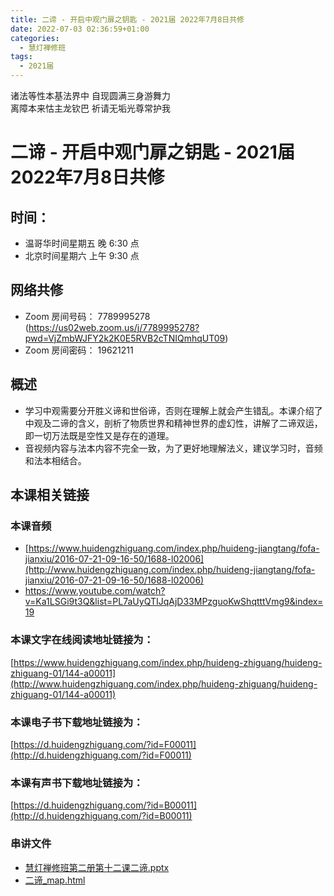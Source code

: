 ```yaml
---
title: 二谛 - 开启中观门扉之钥匙 - 2021届 2022年7月8日共修
date: 2022-07-03 02:36:59+01:00
categories:
  - 慧灯禅修班
tags:
  - 2021届
---
```

<!--StartFragment-->

诸法等性本基法界中 自现圆满三身游舞力\
离障本来怙主龙钦巴 祈请无垢光尊常护我

# 二谛 - 开启中观门扉之钥匙 - 2021届 2022年7月8日共修

## 时间：

<!--StartFragment-->

* 温哥华时间星期五 晚 6:30 点
* 北京时间星期六 上午 9:30 点

<!--EndFragment-->

## 网络共修

* Zoom 房间号码： 7789995278 (<https://us02web.zoom.us/j/7789995278?pwd=VjZmbWJFY2k2K0E5RVB2cTNIQmhqUT09>)
* Zoom 房间密码： 19621211

## 概述

* 学习中观需要分开胜义谛和世俗谛，否则在理解上就会产生错乱。本课介绍了中观及二谛的含义，剖析了物质世界和精神世界的虚幻性，讲解了二谛双运，即一切万法既是空性又是存在的道理。
* 音视频内容与法本内容不完全一致，为了更好地理解法义，建议学习时，音频和法本相结合。

## 本课相关链接

### 本课音频

* [https://www.huidengzhiguang.com/index.php/huideng-jiangtang/fofa-jianxiu/2016-07-21-09-16-50/1688-l02006](http://www.huidengzhiguang.com/index.php/huideng-jiangtang/fofa-jianxiu/2016-07-21-09-16-50/1688-l02006)
* <https://www.youtube.com/watch?v=Ka1LSGi9t3Q&list=PL7aUyQTIJqAjD33MPzguoKwShqtttVmg9&index=19>

### 本课文字在线阅读地址链接为：

[https://www.huidengzhiguang.com/index.php/huideng-zhiguang/huideng-zhiguang-01/144-a00011](http://www.huidengzhiguang.com/index.php/huideng-zhiguang/huideng-zhiguang-01/144-a00011)

### 本课电子书下载地址链接为：

[https://d.huidengzhiguang.com/?id=F00011](http://d.huidengzhiguang.com/?id=F00011)

### 本课有声书下载地址链接为：

[https://d.huidengzhiguang.com/?id=B00011](http://d.huidengzhiguang.com/?id=B00011)

### 串讲文件

* [慧灯禅修班第二册第十二课二谛.pptx](https://s3.ap-northeast-1.wasabisys.com/hdcx/hdv/f/up/%E6%85%A7%E7%81%AF%E7%A6%85%E4%BF%AE%E7%8F%AD%E7%AC%AC%E4%BA%8C%E5%86%8C%E7%AC%AC%E5%8D%81%E4%BA%8C%E8%AF%BE%E4%BA%8C%E8%B0%9B%EF%BC%88%E4%B8%80%EF%BC%89.pptx)
* [二谛_map.html](https://s3.ap-northeast-1.wasabisys.com/hdcx/hdv/f/up/%E4%BA%8C%E8%B0%9B_map.html)

<!--EndFragment-->